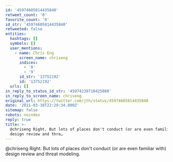 ```yaml
---
id: '45974605814435840'
retweet_count: '0'
favorite_count: '0'
id_str: '45974605814435840'
retweeted: false
entities:
  hashtags: []
  symbols: []
  user_mentions:
    - name: Chris Eng
      screen_name: chriseng
      indices:
        - '0'
        - '9'
      id_str: '13752192'
      id: '13752192'
  urls: []
in_reply_to_status_id_str: '45974239710425088'
in_reply_to_screen_name: chriseng
original_url: https://twitter.com/jth/status/45974605814435840
date: '2011-03-10T22:29:34.000Z'
sitemap: false
robots: noindex
reply: true
title: >-
  @chriseng Right. But lots of places don't conduct (or are even familiar with)
  design review and thre…
---
```


@chriseng Right. But lots of places don't conduct (or are even familiar with) design review and threat modeling.